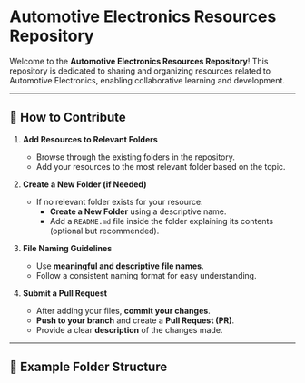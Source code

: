 # Automotive Electronics Resources Repository  

Welcome to the **Automotive Electronics Resources Repository**! This repository is dedicated to sharing and organizing resources related to Automotive Electronics, enabling collaborative learning and development.  

---

## **📂 How to Contribute**  

1. **Add Resources to Relevant Folders**  
   - Browse through the existing folders in the repository.  
   - Add your resources to the most relevant folder based on the topic.  

2. **Create a New Folder (if Needed)**  
   - If no relevant folder exists for your resource:  
     - **Create a New Folder** using a descriptive name.  
     - Add a `README.md` file inside the folder explaining its contents (optional but recommended).  

3. **File Naming Guidelines**  
   - Use **meaningful and descriptive file names**.  
   - Follow a consistent naming format for easy understanding.  

4. **Submit a Pull Request**  
   - After adding your files, **commit your changes**.  
   - **Push to your branch** and create a **Pull Request (PR)**.  
   - Provide a clear **description** of the changes made.

---

## **📑 Example Folder Structure**  

